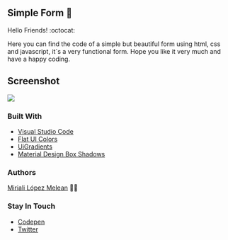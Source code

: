 ## Simple Form :open_file_folder:

Hello Friends! :octocat:

Here you can find the code of a simple but beautiful form using html, css and javascript, it´s a very functional form. Hope you like it very much and have a happy coding.

## Screenshot

![](https://instagram.fccs3-1.fna.fbcdn.net/v/t51.2885-15/fr/e15/s1080x1080/127693549_847936125982163_4051472195734042813_n.jpg?tp=1&_nc_ht=instagram.fccs3-1.fna.fbcdn.net&_nc_cat=111&_nc_ohc=V6Dt4r8JikUAX-k-f_T&oh=16f5b788ac1a5240dc0da2346483e930&oe=606FB54B&ig_cache_key=MjQ1MTA4MDgxNjk2NTc5ODM1NQ%3D%3D.2)

### Built With
- [Visual Studio Code](https://www.sublimetext.com/)
- [Flat UI Colors](https://flatuicolors.com/)
- [UiGradients](https://uigradients.com/)
- [Material Design Box Shadows](https://codepen.io/sdthornton/pen/wBZdXq)

### Authors 
[Miriali López Melean](https://github.com/Miriali) :woman_technologist:

### Stay In Touch
- [Codepen](https://codepen.io/your-work/) 
- [Twitter](https://twitter.com/miricailopez)
